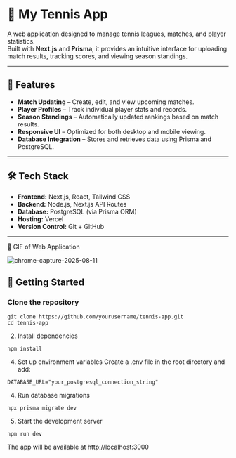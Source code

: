 # 🎾 My Tennis App

A web application designed to manage tennis leagues, matches, and player statistics.  
Built with **Next.js** and **Prisma**, it provides an intuitive interface for uploading match results, tracking scores, and viewing season standings.

---

## 📌 Features

- **Match Updating** – Create, edit, and view upcoming matches.
- **Player Profiles** – Track individual player stats and records.
- **Season Standings** – Automatically updated rankings based on match results.
- **Responsive UI** – Optimized for both desktop and mobile viewing.
- **Database Integration** – Stores and retrieves data using Prisma and PostgreSQL.

---

## 🛠️ Tech Stack

- **Frontend:** Next.js, React, Tailwind CSS
- **Backend:** Node.js, Next.js API Routes
- **Database:** PostgreSQL (via Prisma ORM)
- **Hosting:** Vercel
- **Version Control:** Git + GitHub

---

📸 GIF of Web Application


![chrome-capture-2025-08-11](https://github.com/user-attachments/assets/ef49c852-052b-4310-a2e8-d5c940043e27)


## 🚀 Getting Started

### Clone the repository
```
git clone https://github.com/yourusername/tennis-app.git
cd tennis-app
```
2. Install dependencies
```
npm install
```
4. Set up environment variables
Create a .env file in the root directory and add:
```
DATABASE_URL="your_postgresql_connection_string"
```

4. Run database migrations
```
npx prisma migrate dev
```


5. Start the development server
```
npm run dev
```

The app will be available at http://localhost:3000
